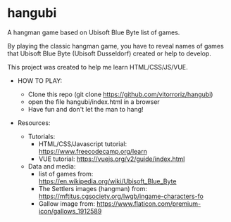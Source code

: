 # hangubi
A hangman game based on Ubisoft Blue Byte list of games.

By playing the classic hangman game, you have to reveal names of games that Ubisoft Blue Byte (Ubisoft Dusseldorf) created or help to develop.

This project was created to help me learn HTML/CSS/JS/VUE.


- HOW TO PLAY: 
	- Clone this repo (git clone https://github.com/vitorroriz/hangubi)
	- open the file hangubi/index.html in a browser
	- Have fun and don't let the man to hang!

- Resources:
	- Tutorials:
		- HTML/CSS/Javascript tutorial: https://www.freecodecamp.org/learn
		- VUE tutorial: https://vuejs.org/v2/guide/index.html
	- Data and media:
		- list of games from: https://en.wikipedia.org/wiki/Ubisoft_Blue_Byte
		- The Settlers images (hangman) from: https://mftitus.cgsociety.org/lwgb/ingame-characters-fo
		- Gallow image from: https://www.flaticon.com/premium-icon/gallows_1912589
